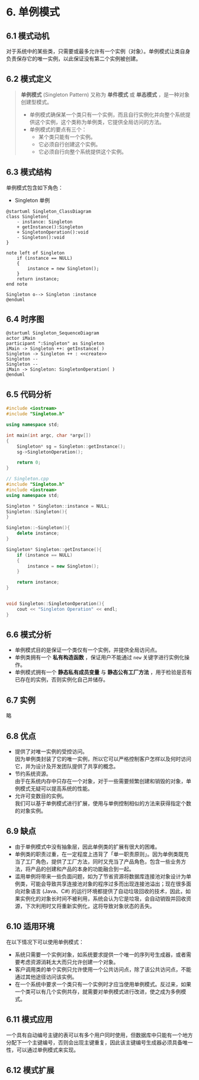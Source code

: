 # 6. 单例模式

## 6.1 模式动机

对于系统中的某些类，只需要或最多允许有一个实例（对象）。单例模式让类自身负责保存它的唯一实例，以此保证没有第二个实例被创建。  

## 6.2 模式定义

> **单例模式** (Singleton Pattern) 又称为 **单件模式** 或 **单态模式** ，是一种对象创建型模式。  
>  
> * 单例模式确保某一个类只有一个实例，而且自行实例化并向整个系统提供这个实例，这个类称为单例类，它提供全局访问的方法。  
> * 单例模式的要点有三个：
>   * 某个类只能有一个实例。  
>   * 它必须自行创建这个实例。  
>   * 它必须自行向整个系统提供这个实例。  

## 6.3 模式结构

单例模式包含如下角色：  

* Singleton 单例

```PlantULM
@startuml Singleton_ClassDiagram
class Singleton{
    - instance: Singleton
    + getInstance():Singleton
    + SingletonOperation():void
    - Singleton():void
}

note left of Singleton
    if (instance == NULL)
    {
        instance = new Singleton();
    }
    return instance;
end note

Singleton o--> Singleton :instance
@enduml 
```

## 6.4 时序图

```PlantUML
@startuml Singleton_SequenceDiagram
actor iMain
participant ":Singleton" as Singleton
iMain -> Singleton ++: getInstance( )
Singleton -> Singleton ++ : <<create>>
Singleton --
Singleton --
iMain -> Singleton: SingletonOperation( )
@enduml
```

## 6.5 代码分析

```C++
#include <iostream>
#include "Singleton.h"

using namespace std;

int main(int argc, char *argv[])
{
    Singleton* sg = Singleton::getInstance();
    sg->SingletonOperation();

    return 0;
}
```

```C++
// Singleton.cpp
#include "Singleton.h"
#include <iostream>
using namespace std;

Singleton * Singleton::instance = NULL;
Singleton::Singleton(){
}

Singleton::~Singleton(){
    delete instance;
}

Singleton* Singleton::getInstance(){
    if (instance == NULL)
    {
        instance = new Singleton();
    }

    return instance;
}


void Singleton::SingletonOperation(){
    cout << "Singleton Operation" << endl;
}
```

## 6.6 模式分析

* 单例模式目的是保证一个类仅有一个实例，并提供全局访问点。  
* 单例类拥有一个 **私有构造函数** ，保证用户不能通过 `new` 关键字进行实例化操作。  
* 单例模式拥有一个 **静态私有成员变量** 与 **静态公有工厂方法** ，用于检验是否有已存在的实例，否则实例化自己并储存。  

## 6.7 实例

略

## 6.8 优点

* 提供了对唯一实例的受控访问。  
  因为单例类封装了它的唯一实例，所以它可以严格控制客户怎样以及何时访问它，并为设计及开发团队提供了共享的概念。  
* 节约系统资源。  
  由于在系统内存中只存在一个对象，对于一些需要频繁创建和销毁的对象，单例模式无疑可以提高系统的性能。  
* 允许可变数目的实例。  
  我们可以基于单例模式进行扩展，使用与单例控制相似的方法来获得指定个数的对象实例。  

## 6.9 缺点

* 由于单例模式中没有抽象层，因此单例类的扩展有很大的困难。  
* 单例类的职责过重，在一定程度上违背了「单一职责原则」。因为单例类既充当了工厂角色，提供了工厂方法，同时又充当了产品角色，包含一些业务方法，将产品的创建和产品的本身的功能融合到一起。  
* 滥用单例将带来一些负面问题，如为了节省资源将数据库连接池对象设计为单例类，可能会导致共享连接池对象的程序过多而出现连接池溢出；现在很多面向对象语言 (Java、C#) 的运行环境都提供了自动垃圾回收的技术，因此，如果实例化的对象长时间不被利用，系统会认为它是垃圾，会自动销毁并回收资源，下次利用时又将重新实例化，这将导致对象状态的丢失。  

## 6.10 适用环境

在以下情况下可以使用单例模式：

* 系统只需要一个实例对象，如系统要求提供一个唯一的序列号生成器，或者需要考虑资源消耗太大而只允许创建一个对象。  
* 客户调用类的单个实例只允许使用一个公共访问点，除了该公共访问点，不能通过其他途径访问该实例。  
* 在一个系统中要求一个类只有一个实例时才应当使用单例模式。反过来，如果一个类可以有几个实例共存，就需要对单例模式进行改进，使之成为多例模式。  

## 6.11 模式应用

一个具有自动编号主键的表可以有多个用户同时使用，但数据库中只能有一个地方分配下一个主键编号，否则会出现主键重复，因此该主键编号生成器必须具备唯一性，可以通过单例模式来实现。  

## 6.12 模式扩展
